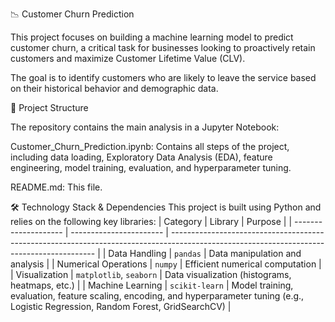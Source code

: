 📉 Customer Churn Prediction

This project focuses on building a machine learning model to predict customer churn, a critical task for businesses looking to proactively retain customers and maximize Customer Lifetime Value (CLV).

The goal is to identify customers who are likely to leave the service based on their historical behavior and demographic data.

📁 Project Structure

The repository contains the main analysis in a Jupyter Notebook:

Customer_Churn_Prediction.ipynb: Contains all steps of the project, including data loading, Exploratory Data Analysis (EDA), feature engineering, model training, evaluation, and hyperparameter tuning.

README.md: This file.

🛠️ Technology Stack & Dependencies
This project is built using Python and relies on the following key libraries:
| Category             | Library                 | Purpose                                                                                                                                   |
| -------------------- | ----------------------- | ----------------------------------------------------------------------------------------------------------------------------------------- |
| Data Handling        | `pandas`                | Data manipulation and analysis                                                                                                            |
| Numerical Operations | `numpy`                 | Efficient numerical computation                                                                                                           |
| Visualization        | `matplotlib`, `seaborn` | Data visualization (histograms, heatmaps, etc.)                                                                                           |
| Machine Learning     | `scikit-learn`          | Model training, evaluation, feature scaling, encoding, and hyperparameter tuning (e.g., Logistic Regression, Random Forest, GridSearchCV) |


